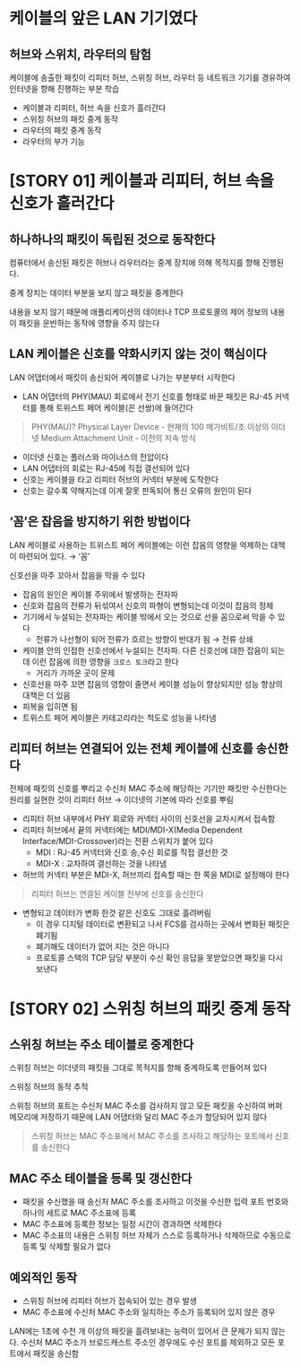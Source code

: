 # 케이블의 앞은 LAN 기기였다

## 허브와 스위치, 라우터의 탐험

케이블에 송출한 패킷이 리피터 허브, 스위칭 허브, 라우터 등 네트워크 기기를 경유하여 인터넷을 향해 진행하는 부분 학습

- 케이블과 리피터, 허브 속을 신호가 흘러간다
- 스위칭 허브의 패킷 중계 동작
- 라우터의 패킷 중계 동작
- 라우터의 부가 기능

# [STORY 01] 케이블과 리피터, 허브 속을 신호가 흘러간다

## 하나하나의 패킷이 독립된 것으로 동작한다

컴퓨터에서 송신된 패킷은 허브나 라우터라는 중계 장치에 의해 목적지를 향해 진행된다.

중계 장치는 데이터 부분을 보지 않고 패킷을 중계한다

내용을 보지 않기 때문에 애플리케이션의 데이터나 TCP 프로토콜의 제어 정보의 내용이 패킷을 운반하는 동작에 영향을 주지 않는다

## LAN 케이블은 신호를 약화시키지 않는 것이 핵심이다

LAN 어댑터에서 패킷이 송신되어 케이블로 나가는 부분부터 시작한다

- LAN 어댑터의 PHY(MAU) 회로에서 전기 신호를 형태로 바꾼 패킷은 RJ-45 커넥터를 통해 트위스트 페어 케이블(꼰 선쌍)에 들어간다

> PHY(MAU)?
Physical Layer Device - 현재의 100 메가비트/초 이상의 이더넷
Medium Attachment Unit - 이전의 저속 방식
> 
- 이더넷 신호는 플러스와 마이너스의 전압이다
- LAN 어댑터의 회로는 RJ-45에 직접 결선되어 있다
- 신호는 케이블을 타고 리피터 허브의 커넥터 부분에 도착한다
- 신호는 갈수록 약해지는데 이게 잘못 판독되어 통신 오류의 원인이 된다

## ‘꼼’은 잡음을 방지하기 위한 방법이다

LAN 케이블로 사용하는 트위스트 페어 케이블에는 이런 잡음의 영향을 억제하는 대책이 마련되어 있다. → ‘꼼’

신호선을 마주 꼬아서 잡음을 막을 수 있다

- 잡음의 원인은 케이블 주위에서 발생하는 전자파
- 신호와 잡음의 전류가 뒤섞여서 신호의 파형이 변형되는데 이것이 잡음의 정체
- 기기에서 누설되는 전자파는 케이블 밖에서 오는 것으로 선을 꼼으로써 막을 수 있다
    - 전류가 나선형이 되어 전류가 흐르는 방향이 반대가 됨 → 전류 상쇄
- 케이블 안의 인접한 신호선에서 누설되는 전자파. 다른 신호선에 대한 잡음이 되는데 이런 잡음에 의한 영향을 `크로스 토크`라고 한다
    - 거리가 가까운 곳이 문제
- 신호선을 마주 꼬면 잡음의 영향이 줄면서 케이블 성능이 향상되지만 성능 향상의 대책은 더 있음
- 피복을 입히면 됨
- 트위스트 페어 케이블은 카테고리라는 척도로 성능을 나타냄

## 리피터 허브는 연결되어 있는 전체 케이블에 신호를 송신한다

전체에 패킷의 신호를 뿌리고 수신처 MAC 주소에 해당하는 기기만 패킷만 수신한다는 원리를 실현한 것이 리피터 허브 → 이더넷의 기본에 따라 신호를 뿌림

- 리피터 허브 내부에서 PHY 회로와 커넥터 사이의 신호선을 교차시켜서 접속함
- 리피터 허브에서 끝의 커넥터에는 MDI/MDI-X(Media Dependent Interface/MDI-Crossover)라는 전환 스위치가 붙어 있다
    - MDI : RJ-45 커넥터와 신호 송,수신 회로를 직접 결선한 것
    - MDI-X : 교차하여 결선하는 것을 나타냄
- 허브의 커넥터 부분은 MDI-X, 허브끼리 접속할 때는 한 쪽을 MDI로 설정해야 한다

> 리피터 허브는 연결된 케이블 전부에 신호를 송신한다
> 
- 변형되고 데이터가 변화 한것 같은 신호도 그대로 흘려버림
    - 이 경우 디지털 데이터로 변환되고 나서 FCS를 검사하는 곳에서 변화된 패킷은 폐기됨
    - 폐기해도 데이터가 없어 지는 것은 아니다
    - 프로토콜 스택의 TCP 담당 부분이 수신 확인 응답을 못받았으면 패킷을 다시 보낸다

# [STORY 02] 스위칭 허브의 패킷 중계 동작

## 스위칭 허브는 주소 테이블로 중계한다

스위칭 허브는 이더넷의 패킷을 그대로 목적지를 향해 중계하도록 만들어져 있다

스위칭 허브의 동작 추적

스위칭 허브의 포트는 수신처 MAC 주소를 검사하지 않고 모든 패킷을 수신하여 버퍼 메모리에 저장하기 때문에 LAN 어댑터와 달리 MAC 주소가 할당되어 있지 않다

> 스위칭 허브는 MAC 주소표에서 MAC 주소를 조사하고 해당하는 포트에서 신호를 송신한다
> 

## MAC 주소 테이블을 등록 및 갱신한다

- 패킷을 수신했을 때 송신처 MAC 주소를 조사하고 이것을 수신한 입력 포트 번호와 하나의 세트로 MAC 주소표에 등록
- MAC 주소표에 등록한 정보는 일정 시간이 경과하면 삭제한다
- MAC 주소표의 내용은 스위칭 허브 자체가 스스로 등록하거나 삭제하므로 수동으로 등록 및 삭제할 필요가 없다

## 예외적인 동작

- 스위칭 허브에 리피터 허브가 접속되어 있는 경우 발생
- MAC 주소표에 수신처 MAC 주소와 일치하는 주소가 등록되어 있지 않은 경우

LAN에는 1초에 수천 개 이상의 패킷을 흘려보내는 능력이 있어서 큰 문제가 되지 않는다. 수신처 MAC 주소가 브로드캐스트 주소인 경우에도 수신 포트를 제외하고 모든 포트애서 패킷을 송신함